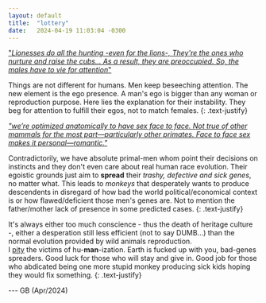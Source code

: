 ```yaml
---
layout: default
title:  "lottery"
date:   2024-04-19 11:03:04 -0300
---
```


["_Lionesses do all the hunting -even for the lions-, They're the ones who nurture and raise the cubs... As a result, they are preoccupied. So, the males have to vie for attention_"](https://www.quora.com/In-the-animal-kingdom-why-is-it-always-the-male-that-has-to-impress-the-female-Are-there-any-species-where-this-is-reversed)

Things are not different for humans. Men keep beseeching attention. The new element is the ego presence. A man's ego is bigger than any woman or reproduction purpose. Here lies the explanation for their instability. They beg for attention to fulfill their egos, not to match females. 
{: .text-justify}  
  
[_"we’re optimized anatomically to have sex face to face. Not true of other mammals for the most part—particularly other primates. Face to face sex makes it personal—romantic."_](https://www.quora.com/How-have-the-males-of-most-species-evolved-to-be-almost-useless-except-for-mating)  

Contradictorily, we have absolute primal-men whom point their decisions on instincts and they don't even care about real human race evolution. Their egoistic grounds just aim to **spread** their _trashy, defective and sick genes_, no matter what. This leads to _monkeys_ that desperately wants to produce descendents in disregard of how bad the world political/economical context is or how flawed/deficient those men's genes are. Not to mention the father/mother lack of presence in some predicted cases.
{: .text-justify}  
    
It's always either too much conscience - thus the death of heritage culture -, either a desperation still less efficient (not to say DUMB...) than the normal evolution provided by wild animals reproduction.   
I <u>pity</u> the victims of hu-**man**-ization. Earth is fucked up with you, bad-genes spreaders. Good luck for those who will stay and give in. Good job for those who abdicated being one more stupid monkey producing sick kids hoping they would fix something.
{: .text-justify}  

--- GB (Apr/2024)
